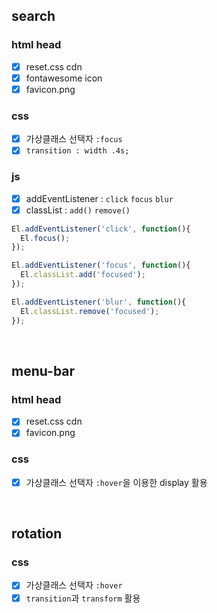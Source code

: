 ## search

### html head
- [X] reset.css cdn
- [X] fontawesome icon
- [X] favicon.png

### css
- [X] 가상클래스 선택자 `:focus`
- [X] `transition : width .4s;`

### js
- [X] addEventListener : `click` `focus` `blur`
- [X] classList : `add()` `remove()` 
```javascript
El.addEventListener('click', function(){
  El.focus(); 
});
```

```javascript
El.addEventListener('focus', function(){
  El.classList.add('focused');
});
```

```javascript
El.addEventListener('blur', function(){
  El.classList.remove('focused');
});
```


<br/>

## menu-bar

### html head
- [X] reset.css cdn
- [X] favicon.png

### css
- [X] 가상클래스 선택자 `:hover`을 이용한 display 활용


<br/>

## rotation

### css
- [X] 가상클래스 선택자 `:hover`
- [X] `transition`과 `transform` 활용